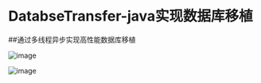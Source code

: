 # DatabseTransfer-java实现数据库移植
##通过多线程异步实现高性能数据库移植

![image](https://github.com/java-key-code/DatabseTransfer/raw/master/images/index.png)



![image](https://github.com/java-key-code/DatabseTransfer/raw/master/images/tables.png)

